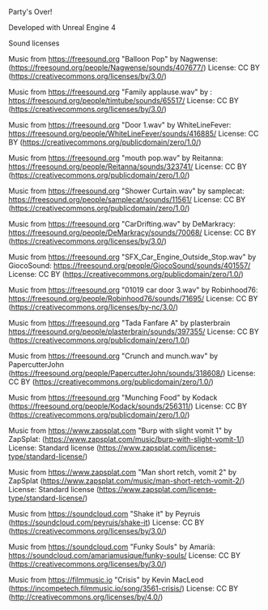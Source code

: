 Party's Over!

Developed with Unreal Engine 4


Sound licenses


Music from https://freesound.org
"Balloon Pop" by Nagwense: (https://freesound.org/people/Nagwense/sounds/407677/)
License: CC BY (https://creativecommons.org/licenses/by/3.0/)

Music from https://freesound.org
"Family applause.wav" by : https://freesound.org/people/timtube/sounds/65517/
License: CC BY (https://creativecommons.org/licenses/by/3.0/)

Music from https://freesound.org
"Door 1.wav" by WhiteLineFever: https://freesound.org/people/WhiteLineFever/sounds/416885/
License: CC BY (https://creativecommons.org/publicdomain/zero/1.0/)

Music from https://freesound.org
"mouth pop.wav" by Reitanna: https://freesound.org/people/Reitanna/sounds/323741/
License: CC BY (https://creativecommons.org/publicdomain/zero/1.0/)

Music from https://freesound.org
"Shower Curtain.wav" by samplecat: https://freesound.org/people/samplecat/sounds/11561/
License: CC BY (https://creativecommons.org/publicdomain/zero/1.0/)

Music from https://freesound.org
"CarDrifting.wav" by DeMarkracy: https://freesound.org/people/DeMarkracy/sounds/70068/
License: CC BY (https://creativecommons.org/licenses/by/3.0/)

Music from https://freesound.org
"SFX_Car_Engine_Outside_Stop.wav" by GiocoSound: https://freesound.org/people/GiocoSound/sounds/401557/
License: CC BY (https://creativecommons.org/publicdomain/zero/1.0/)

Music from https://freesound.org
"01019 car door 3.wav" by Robinhood76: https://freesound.org/people/Robinhood76/sounds/71695/
License: CC BY (https://creativecommons.org/licenses/by-nc/3.0/)

Music from https://freesound.org
"Tada Fanfare A" by plasterbrain https://freesound.org/people/plasterbrain/sounds/397355/
License: CC BY (https://creativecommons.org/publicdomain/zero/1.0/)


Music from https://freesound.org
"Crunch and munch.wav" by PapercutterJohn (https://freesound.org/people/PapercutterJohn/sounds/318608/)
License: CC BY (https://creativecommons.org/publicdomain/zero/1.0/)

Music from https://freesound.org
"Munching Food" by Kodack (https://freesound.org/people/Kodack/sounds/256311/)
License: CC BY (https://creativecommons.org/publicdomain/zero/1.0/)

Music from https://www.zapsplat.com
"Burp with slight vomit 1" by ZapSplat: (https://www.zapsplat.com/music/burp-with-slight-vomit-1/)
License: Standard license (https://www.zapsplat.com/license-type/standard-license/)

Music from https://www.zapsplat.com
"Man short retch, vomit 2" by ZapSplat (https://www.zapsplat.com/music/man-short-retch-vomit-2/)
License: Standard license (https://www.zapsplat.com/license-type/standard-license/)


Music from https://soundcloud.com
"Shake it" by Peyruis (https://soundcloud.com/peyruis/shake-it) 
License: CC BY (https://creativecommons.org/licenses/by/3.0/)


Music from https://soundcloud.com
"Funky Souls" by Amarià: https://soundcloud.com/amariamusique/funky-souls/
License: CC BY (https://creativecommons.org/licenses/by/3.0/)


Music from https://filmmusic.io 
"Crisis" by Kevin MacLeod (https://incompetech.filmmusic.io/song/3561-crisis/) 
License: CC BY (http://creativecommons.org/licenses/by/4.0/)


